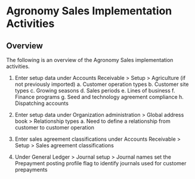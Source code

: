 ﻿# Agronomy Sales Implementation Activities

## Overview

The following is an overview of the Agronomy Sales implementation activities. 

1. Enter setup data under Accounts Receivable > Setup > Agriculture (if not previously imported)
     a. Customer operation types
     b. Customer site types
     c. Growing seasons
     d. Sales periods
     e. Lines of business
     f. Finance programs
     g. Seed and technology agreement compliance
     h. Dispatching accounts

2. Enter setup data under Organization administration > Global address book > Relationship types
     a. Need to define a relationship from customer to customer operation

3. Enter sales agreement classifications under Accounts Receivable > Setup > Sales agreement classifications

4. Under General Ledger > Journal setup > Journal names set the Prepayment posting profile flag to identify journals used for customer prepayments